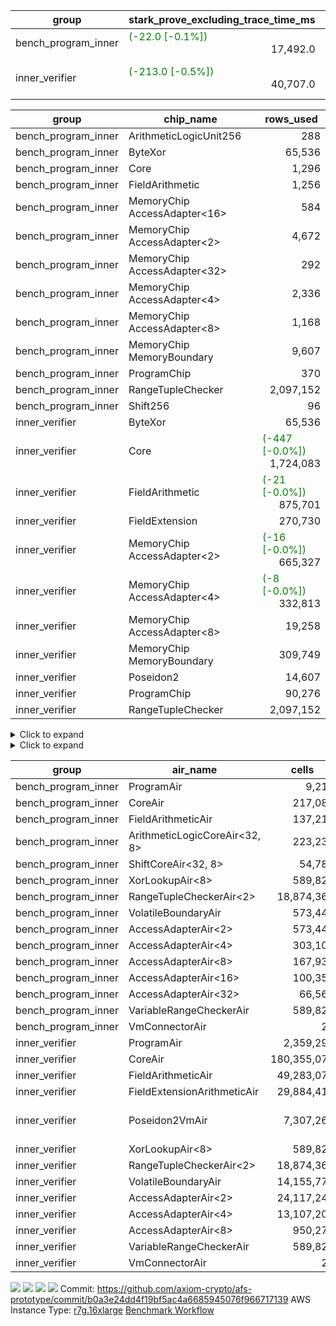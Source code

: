 | group | stark_prove_excluding_trace_time_ms | total_cells | total_cells_used | total_proof_time_ms | trace_gen_time_ms | verify_program_compile_ms |
| --- | --- | --- | --- | --- | --- | --- |
| bench_program_inner | <span style="color: green">(-22.0 [-0.1%])</span> <div style='text-align: right'>17,492.0</div>  | <div style='text-align: right'>22,480,404</div>  | <div style='text-align: right'>2,664,889</div>  | <span style="color: green">(-29.0 [-0.2%])</span> <div style='text-align: right'>17,594.0</div>  | <span style="color: green">(-7.0 [-6.4%])</span> <div style='text-align: right'>102.0</div>  |  |
| inner_verifier | <span style="color: green">(-213.0 [-0.5%])</span> <div style='text-align: right'>40,707.0</div>  | <div style='text-align: right'>341,573,652</div>  | <span style="color: green">(-30,433 [-0.0%])</span> <div style='text-align: right'>178,162,336</div>  | <span style="color: green">(-102.0 [-0.2%])</span> <div style='text-align: right'>53,740.0</div>  | <span style="color: red">(+111.0 [+0.9%])</span> <div style='text-align: right'>13,033.0</div>  | <span style="color: red">(+6.0 [+1.4%])</span> <div style='text-align: right'>427.0</div>  |

| group | chip_name | rows_used |
| --- | --- | --- |
| bench_program_inner | ArithmeticLogicUnit256 | <div style='text-align: right'>288</div>  |
| bench_program_inner | ByteXor | <div style='text-align: right'>65,536</div>  |
| bench_program_inner | Core | <div style='text-align: right'>1,296</div>  |
| bench_program_inner | FieldArithmetic | <div style='text-align: right'>1,256</div>  |
| bench_program_inner | MemoryChip AccessAdapter<16> | <div style='text-align: right'>584</div>  |
| bench_program_inner | MemoryChip AccessAdapter<2> | <div style='text-align: right'>4,672</div>  |
| bench_program_inner | MemoryChip AccessAdapter<32> | <div style='text-align: right'>292</div>  |
| bench_program_inner | MemoryChip AccessAdapter<4> | <div style='text-align: right'>2,336</div>  |
| bench_program_inner | MemoryChip AccessAdapter<8> | <div style='text-align: right'>1,168</div>  |
| bench_program_inner | MemoryChip MemoryBoundary | <div style='text-align: right'>9,607</div>  |
| bench_program_inner | ProgramChip | <div style='text-align: right'>370</div>  |
| bench_program_inner | RangeTupleChecker | <div style='text-align: right'>2,097,152</div>  |
| bench_program_inner | Shift256 | <div style='text-align: right'>96</div>  |
| inner_verifier | ByteXor | <div style='text-align: right'>65,536</div>  |
| inner_verifier | Core | <span style="color: green">(-447 [-0.0%])</span> <div style='text-align: right'>1,724,083</div>  |
| inner_verifier | FieldArithmetic | <span style="color: green">(-21 [-0.0%])</span> <div style='text-align: right'>875,701</div>  |
| inner_verifier | FieldExtension | <div style='text-align: right'>270,730</div>  |
| inner_verifier | MemoryChip AccessAdapter<2> | <span style="color: green">(-16 [-0.0%])</span> <div style='text-align: right'>665,327</div>  |
| inner_verifier | MemoryChip AccessAdapter<4> | <span style="color: green">(-8 [-0.0%])</span> <div style='text-align: right'>332,813</div>  |
| inner_verifier | MemoryChip AccessAdapter<8> | <div style='text-align: right'>19,258</div>  |
| inner_verifier | MemoryChip MemoryBoundary | <div style='text-align: right'>309,749</div>  |
| inner_verifier | Poseidon2 | <div style='text-align: right'>14,607</div>  |
| inner_verifier | ProgramChip | <div style='text-align: right'>90,276</div>  |
| inner_verifier | RangeTupleChecker | <div style='text-align: right'>2,097,152</div>  |

<details>
<summary>Click to expand</summary>

| group | dsl_ir | opcode | frequency |
| --- | --- | --- | --- |
| bench_program_inner |  | JAL | <div style='text-align: right'>1</div>  |
| bench_program_inner |  | STOREW | <div style='text-align: right'>2</div>  |
| bench_program_inner | Add256 | ADD<32,8> | <div style='text-align: right'>64</div>  |
| bench_program_inner | AddVI | ADD | <div style='text-align: right'>448</div>  |
| bench_program_inner | Alloc | ADD | <div style='text-align: right'>388</div>  |
| bench_program_inner | Alloc | LOADW | <div style='text-align: right'>388</div>  |
| bench_program_inner | Alloc | MUL | <div style='text-align: right'>388</div>  |
| bench_program_inner | And256 | AND<32,8> | <div style='text-align: right'>32</div>  |
| bench_program_inner | EqualTo256 | EQ<32,8> | <div style='text-align: right'>32</div>  |
| bench_program_inner | For | ADD | <div style='text-align: right'>32</div>  |
| bench_program_inner | For | BNE | <div style='text-align: right'>33</div>  |
| bench_program_inner | For | JAL | <div style='text-align: right'>1</div>  |
| bench_program_inner | For | STOREW | <div style='text-align: right'>1</div>  |
| bench_program_inner | Halt | TERMINATE | <div style='text-align: right'>1</div>  |
| bench_program_inner | IfEqI | BNE | <div style='text-align: right'>128</div>  |
| bench_program_inner | ImmV | STOREW | <div style='text-align: right'>517</div>  |
| bench_program_inner | LessThanI256 | SLT<32,8> | <div style='text-align: right'>32</div>  |
| bench_program_inner | LessThanU256 | LT<32,8> | <div style='text-align: right'>32</div>  |
| bench_program_inner | LoadV | LOADW | <div style='text-align: right'>96</div>  |
| bench_program_inner | Or256 | OR<32,8> | <div style='text-align: right'>32</div>  |
| bench_program_inner | ShiftLeft256 | SLL<32,8> | <div style='text-align: right'>32</div>  |
| bench_program_inner | ShiftRightArith256 | SRA<32,8> | <div style='text-align: right'>32</div>  |
| bench_program_inner | ShiftRightLogic256 | SRL<32,8> | <div style='text-align: right'>32</div>  |
| bench_program_inner | StoreV | STOREW | <div style='text-align: right'>128</div>  |
| bench_program_inner | Sub256 | SUB<32,8> | <div style='text-align: right'>32</div>  |
| bench_program_inner | Xor256 | XOR<32,8> | <div style='text-align: right'>32</div>  |
| inner_verifier |  | JAL | <div style='text-align: right'>1</div>  |
| inner_verifier |  | STOREW | <div style='text-align: right'>2</div>  |
| inner_verifier | AddE | FE4ADD | <div style='text-align: right'>69,594</div>  |
| inner_verifier | AddEFFI | LOADW | <div style='text-align: right'>147</div>  |
| inner_verifier | AddEFFI | STOREW | <div style='text-align: right'>441</div>  |
| inner_verifier | AddEFI | ADD | <div style='text-align: right'>156</div>  |
| inner_verifier | AddEI | ADD | <div style='text-align: right'>27,428</div>  |
| inner_verifier | AddFI | ADD | <span style="color: green">(-21 [-0.1%])</span> <div style='text-align: right'>22,095</div>  |
| inner_verifier | AddV | ADD | <div style='text-align: right'>8,513</div>  |
| inner_verifier | AddVI | ADD | <div style='text-align: right'>167,923</div>  |
| inner_verifier | Alloc | ADD | <div style='text-align: right'>31,675</div>  |
| inner_verifier | Alloc | LOADW | <div style='text-align: right'>31,675</div>  |
| inner_verifier | Alloc | MUL | <div style='text-align: right'>18,862</div>  |
| inner_verifier | AssertEqE | BNE | <div style='text-align: right'>144</div>  |
| inner_verifier | AssertEqEI | BNE | <div style='text-align: right'>4</div>  |
| inner_verifier | AssertEqF | BNE | <div style='text-align: right'>4,894</div>  |
| inner_verifier | AssertEqV | BNE | <div style='text-align: right'>1,300</div>  |
| inner_verifier | AssertEqVI | BNE | <div style='text-align: right'>181</div>  |
| inner_verifier | CycleTrackerEnd | CT_END | <div style='text-align: right'>38,416</div>  |
| inner_verifier | CycleTrackerStart | CT_START | <div style='text-align: right'>38,416</div>  |
| inner_verifier | DivE | BBE4DIV | <div style='text-align: right'>59,859</div>  |
| inner_verifier | DivEIN | BBE4DIV | <div style='text-align: right'>37</div>  |
| inner_verifier | DivEIN | STOREW | <div style='text-align: right'>148</div>  |
| inner_verifier | DivFIN | DIV | <div style='text-align: right'>89</div>  |
| inner_verifier | For | ADD | <div style='text-align: right'>275,889</div>  |
| inner_verifier | For | BNE | <div style='text-align: right'>299,947</div>  |
| inner_verifier | For | JAL | <div style='text-align: right'>24,058</div>  |
| inner_verifier | For | LOADW | <div style='text-align: right'>1,197</div>  |
| inner_verifier | For | STOREW | <div style='text-align: right'>22,861</div>  |
| inner_verifier | Halt | TERMINATE | <div style='text-align: right'>1</div>  |
| inner_verifier | HintBitsF | HINT_BITS | <div style='text-align: right'>22</div>  |
| inner_verifier | HintInputVec | HINT_INPUT | <div style='text-align: right'>12,813</div>  |
| inner_verifier | IfEq | BNE | <div style='text-align: right'>8,354</div>  |
| inner_verifier | IfEqI | BNE | <div style='text-align: right'>67,123</div>  |
| inner_verifier | IfEqI | JAL | <span style="color: green">(-447 [-3.0%])</span> <div style='text-align: right'>14,538</div>  |
| inner_verifier | IfNe | BEQ | <div style='text-align: right'>9,618</div>  |
| inner_verifier | IfNe | JAL | <div style='text-align: right'>25</div>  |
| inner_verifier | IfNeI | BEQ | <div style='text-align: right'>1,252</div>  |
| inner_verifier | ImmE | STOREW | <div style='text-align: right'>7,216</div>  |
| inner_verifier | ImmF | STOREW | <div style='text-align: right'>18,067</div>  |
| inner_verifier | ImmV | STOREW | <div style='text-align: right'>15,218</div>  |
| inner_verifier | LoadE | LOADW | <div style='text-align: right'>16,736</div>  |
| inner_verifier | LoadE | LOADW2 | <div style='text-align: right'>264,744</div>  |
| inner_verifier | LoadF | LOADW | <div style='text-align: right'>13,948</div>  |
| inner_verifier | LoadF | LOADW2 | <div style='text-align: right'>97,659</div>  |
| inner_verifier | LoadV | LOADW | <div style='text-align: right'>15,189</div>  |
| inner_verifier | LoadV | LOADW2 | <div style='text-align: right'>88,949</div>  |
| inner_verifier | MulE | BBE4MUL | <div style='text-align: right'>135,332</div>  |
| inner_verifier | MulEF | MUL | <div style='text-align: right'>2,060</div>  |
| inner_verifier | MulEFI | MUL | <div style='text-align: right'>536</div>  |
| inner_verifier | MulEI | BBE4MUL | <div style='text-align: right'>1,669</div>  |
| inner_verifier | MulEI | STOREW | <div style='text-align: right'>6,676</div>  |
| inner_verifier | MulF | MUL | <div style='text-align: right'>41,097</div>  |
| inner_verifier | MulFI | MUL | <div style='text-align: right'>15</div>  |
| inner_verifier | MulV | MUL | <div style='text-align: right'>682</div>  |
| inner_verifier | MulVI | MUL | <div style='text-align: right'>11,326</div>  |
| inner_verifier | NegE | MUL | <div style='text-align: right'>140</div>  |
| inner_verifier | Poseidon2CompressBabyBear | COMP_POS2 | <div style='text-align: right'>10,059</div>  |
| inner_verifier | Poseidon2PermuteBabyBear | PERM_POS2 | <div style='text-align: right'>4,548</div>  |
| inner_verifier | StoreE | STOREW | <div style='text-align: right'>12,624</div>  |
| inner_verifier | StoreE | STOREW2 | <div style='text-align: right'>13,860</div>  |
| inner_verifier | StoreF | STOREW | <div style='text-align: right'>15,414</div>  |
| inner_verifier | StoreF | STOREW2 | <div style='text-align: right'>35,176</div>  |
| inner_verifier | StoreHintWord | ADD | <div style='text-align: right'>121,525</div>  |
| inner_verifier | StoreHintWord | SHINTW | <div style='text-align: right'>135,020</div>  |
| inner_verifier | StoreV | STOREW | <div style='text-align: right'>1,702</div>  |
| inner_verifier | StoreV | STOREW2 | <div style='text-align: right'>31,889</div>  |
| inner_verifier | SubE | FE4SUB | <div style='text-align: right'>4,239</div>  |
| inner_verifier | SubEF | LOADW | <div style='text-align: right'>356,418</div>  |
| inner_verifier | SubEF | SUB | <div style='text-align: right'>118,806</div>  |
| inner_verifier | SubEFI | ADD | <div style='text-align: right'>596</div>  |
| inner_verifier | SubEI | ADD | <div style='text-align: right'>296</div>  |
| inner_verifier | SubV | SUB | <div style='text-align: right'>24,165</div>  |
| inner_verifier | SubVI | SUB | <div style='text-align: right'>1,386</div>  |
| inner_verifier | SubVIN | SUB | <div style='text-align: right'>441</div>  |

</details>

<details>
<summary>Click to expand</summary>

| group | air_name | dsl_ir | opcode | cells_used |
| --- | --- | --- | --- | --- |
| bench_program_inner | CoreAir |  | JAL | <div style='text-align: right'>62</div>  |
| bench_program_inner | MemoryBoundary |  | JAL | <div style='text-align: right'>19</div>  |
| bench_program_inner | CoreAir |  | STOREW | <div style='text-align: right'>124</div>  |
| bench_program_inner | MemoryBoundary |  | STOREW | <div style='text-align: right'>38</div>  |
| bench_program_inner | AccessAdapter<16> | Add256 | ADD<32,8> | <div style='text-align: right'>3,300</div>  |
| bench_program_inner | AccessAdapter<2> | Add256 | ADD<32,8> | <div style='text-align: right'>11,616</div>  |
| bench_program_inner | AccessAdapter<32> | Add256 | ADD<32,8> | <div style='text-align: right'>2,706</div>  |
| bench_program_inner | AccessAdapter<4> | Add256 | ADD<32,8> | <div style='text-align: right'>6,864</div>  |
| bench_program_inner | AccessAdapter<8> | Add256 | ADD<32,8> | <div style='text-align: right'>4,488</div>  |
| bench_program_inner | ArithmeticLogicCoreAir<32, 8> | Add256 | ADD<32,8> | <div style='text-align: right'>11,008</div>  |
| bench_program_inner | MemoryBoundary | Add256 | ADD<32,8> | <div style='text-align: right'>38,912</div>  |
| bench_program_inner | FieldArithmeticAir | AddVI | ADD | <div style='text-align: right'>13,888</div>  |
| bench_program_inner | MemoryBoundary | AddVI | ADD | <div style='text-align: right'>38</div>  |
| bench_program_inner | FieldArithmeticAir | Alloc | ADD | <div style='text-align: right'>12,028</div>  |
| bench_program_inner | CoreAir | Alloc | LOADW | <div style='text-align: right'>24,056</div>  |
| bench_program_inner | MemoryBoundary | Alloc | LOADW | <div style='text-align: right'>285</div>  |
| bench_program_inner | FieldArithmeticAir | Alloc | MUL | <div style='text-align: right'>12,028</div>  |
| bench_program_inner | AccessAdapter<16> | And256 | AND<32,8> | <div style='text-align: right'>1,600</div>  |
| bench_program_inner | AccessAdapter<2> | And256 | AND<32,8> | <div style='text-align: right'>5,632</div>  |
| bench_program_inner | AccessAdapter<32> | And256 | AND<32,8> | <div style='text-align: right'>1,312</div>  |
| bench_program_inner | AccessAdapter<4> | And256 | AND<32,8> | <div style='text-align: right'>3,328</div>  |
| bench_program_inner | AccessAdapter<8> | And256 | AND<32,8> | <div style='text-align: right'>2,176</div>  |
| bench_program_inner | ArithmeticLogicCoreAir<32, 8> | And256 | AND<32,8> | <div style='text-align: right'>5,504</div>  |
| bench_program_inner | MemoryBoundary | And256 | AND<32,8> | <div style='text-align: right'>19,456</div>  |
| bench_program_inner | ArithmeticLogicCoreAir<32, 8> | EqualTo256 | EQ<32,8> | <div style='text-align: right'>5,504</div>  |
| bench_program_inner | MemoryBoundary | EqualTo256 | EQ<32,8> | <div style='text-align: right'>608</div>  |
| bench_program_inner | FieldArithmeticAir | For | ADD | <div style='text-align: right'>992</div>  |
| bench_program_inner | CoreAir | For | BNE | <div style='text-align: right'>2,046</div>  |
| bench_program_inner | CoreAir | For | JAL | <div style='text-align: right'>62</div>  |
| bench_program_inner | CoreAir | For | STOREW | <div style='text-align: right'>62</div>  |
| bench_program_inner | MemoryBoundary | For | STOREW | <div style='text-align: right'>19</div>  |
| bench_program_inner | CoreAir | Halt | TERMINATE | <div style='text-align: right'>62</div>  |
| bench_program_inner | CoreAir | IfEqI | BNE | <div style='text-align: right'>7,936</div>  |
| bench_program_inner | CoreAir | ImmV | STOREW | <div style='text-align: right'>32,054</div>  |
| bench_program_inner | MemoryBoundary | ImmV | STOREW | <div style='text-align: right'>2,717</div>  |
| bench_program_inner | ArithmeticLogicCoreAir<32, 8> | LessThanI256 | SLT<32,8> | <div style='text-align: right'>5,504</div>  |
| bench_program_inner | MemoryBoundary | LessThanI256 | SLT<32,8> | <div style='text-align: right'>608</div>  |
| bench_program_inner | ArithmeticLogicCoreAir<32, 8> | LessThanU256 | LT<32,8> | <div style='text-align: right'>5,504</div>  |
| bench_program_inner | MemoryBoundary | LessThanU256 | LT<32,8> | <div style='text-align: right'>608</div>  |
| bench_program_inner | CoreAir | LoadV | LOADW | <div style='text-align: right'>5,952</div>  |
| bench_program_inner | MemoryBoundary | LoadV | LOADW | <div style='text-align: right'>57</div>  |
| bench_program_inner | AccessAdapter<16> | Or256 | OR<32,8> | <div style='text-align: right'>1,600</div>  |
| bench_program_inner | AccessAdapter<2> | Or256 | OR<32,8> | <div style='text-align: right'>5,632</div>  |
| bench_program_inner | AccessAdapter<32> | Or256 | OR<32,8> | <div style='text-align: right'>1,312</div>  |
| bench_program_inner | AccessAdapter<4> | Or256 | OR<32,8> | <div style='text-align: right'>3,328</div>  |
| bench_program_inner | AccessAdapter<8> | Or256 | OR<32,8> | <div style='text-align: right'>2,176</div>  |
| bench_program_inner | ArithmeticLogicCoreAir<32, 8> | Or256 | OR<32,8> | <div style='text-align: right'>5,504</div>  |
| bench_program_inner | MemoryBoundary | Or256 | OR<32,8> | <div style='text-align: right'>19,456</div>  |
| bench_program_inner | AccessAdapter<16> | ShiftLeft256 | SLL<32,8> | <div style='text-align: right'>1,600</div>  |
| bench_program_inner | AccessAdapter<2> | ShiftLeft256 | SLL<32,8> | <div style='text-align: right'>5,632</div>  |
| bench_program_inner | AccessAdapter<32> | ShiftLeft256 | SLL<32,8> | <div style='text-align: right'>1,312</div>  |
| bench_program_inner | AccessAdapter<4> | ShiftLeft256 | SLL<32,8> | <div style='text-align: right'>3,328</div>  |
| bench_program_inner | AccessAdapter<8> | ShiftLeft256 | SLL<32,8> | <div style='text-align: right'>2,176</div>  |
| bench_program_inner | MemoryBoundary | ShiftLeft256 | SLL<32,8> | <div style='text-align: right'>19,456</div>  |
| bench_program_inner | ShiftCoreAir<32, 8> | ShiftLeft256 | SLL<32,8> | <div style='text-align: right'>7,552</div>  |
| bench_program_inner | AccessAdapter<16> | ShiftRightArith256 | SRA<32,8> | <div style='text-align: right'>1,600</div>  |
| bench_program_inner | AccessAdapter<2> | ShiftRightArith256 | SRA<32,8> | <div style='text-align: right'>5,632</div>  |
| bench_program_inner | AccessAdapter<32> | ShiftRightArith256 | SRA<32,8> | <div style='text-align: right'>1,312</div>  |
| bench_program_inner | AccessAdapter<4> | ShiftRightArith256 | SRA<32,8> | <div style='text-align: right'>3,328</div>  |
| bench_program_inner | AccessAdapter<8> | ShiftRightArith256 | SRA<32,8> | <div style='text-align: right'>2,176</div>  |
| bench_program_inner | MemoryBoundary | ShiftRightArith256 | SRA<32,8> | <div style='text-align: right'>19,456</div>  |
| bench_program_inner | ShiftCoreAir<32, 8> | ShiftRightArith256 | SRA<32,8> | <div style='text-align: right'>7,552</div>  |
| bench_program_inner | AccessAdapter<16> | ShiftRightLogic256 | SRL<32,8> | <div style='text-align: right'>1,650</div>  |
| bench_program_inner | AccessAdapter<2> | ShiftRightLogic256 | SRL<32,8> | <div style='text-align: right'>5,808</div>  |
| bench_program_inner | AccessAdapter<32> | ShiftRightLogic256 | SRL<32,8> | <div style='text-align: right'>1,353</div>  |
| bench_program_inner | AccessAdapter<4> | ShiftRightLogic256 | SRL<32,8> | <div style='text-align: right'>3,432</div>  |
| bench_program_inner | AccessAdapter<8> | ShiftRightLogic256 | SRL<32,8> | <div style='text-align: right'>2,244</div>  |
| bench_program_inner | MemoryBoundary | ShiftRightLogic256 | SRL<32,8> | <div style='text-align: right'>19,456</div>  |
| bench_program_inner | ShiftCoreAir<32, 8> | ShiftRightLogic256 | SRL<32,8> | <div style='text-align: right'>7,552</div>  |
| bench_program_inner | CoreAir | StoreV | STOREW | <div style='text-align: right'>7,936</div>  |
| bench_program_inner | MemoryBoundary | StoreV | STOREW | <div style='text-align: right'>2,432</div>  |
| bench_program_inner | AccessAdapter<16> | Sub256 | SUB<32,8> | <div style='text-align: right'>1,650</div>  |
| bench_program_inner | AccessAdapter<2> | Sub256 | SUB<32,8> | <div style='text-align: right'>5,808</div>  |
| bench_program_inner | AccessAdapter<32> | Sub256 | SUB<32,8> | <div style='text-align: right'>1,353</div>  |
| bench_program_inner | AccessAdapter<4> | Sub256 | SUB<32,8> | <div style='text-align: right'>3,432</div>  |
| bench_program_inner | AccessAdapter<8> | Sub256 | SUB<32,8> | <div style='text-align: right'>2,244</div>  |
| bench_program_inner | ArithmeticLogicCoreAir<32, 8> | Sub256 | SUB<32,8> | <div style='text-align: right'>5,504</div>  |
| bench_program_inner | MemoryBoundary | Sub256 | SUB<32,8> | <div style='text-align: right'>19,456</div>  |
| bench_program_inner | AccessAdapter<16> | Xor256 | XOR<32,8> | <div style='text-align: right'>1,600</div>  |
| bench_program_inner | AccessAdapter<2> | Xor256 | XOR<32,8> | <div style='text-align: right'>5,632</div>  |
| bench_program_inner | AccessAdapter<32> | Xor256 | XOR<32,8> | <div style='text-align: right'>1,312</div>  |
| bench_program_inner | AccessAdapter<4> | Xor256 | XOR<32,8> | <div style='text-align: right'>3,328</div>  |
| bench_program_inner | AccessAdapter<8> | Xor256 | XOR<32,8> | <div style='text-align: right'>2,176</div>  |
| bench_program_inner | ArithmeticLogicCoreAir<32, 8> | Xor256 | XOR<32,8> | <div style='text-align: right'>5,504</div>  |
| bench_program_inner | MemoryBoundary | Xor256 | XOR<32,8> | <div style='text-align: right'>19,456</div>  |
| inner_verifier | CoreAir |  | JAL | <div style='text-align: right'>66</div>  |
| inner_verifier | MemoryBoundary |  | JAL | <div style='text-align: right'>19</div>  |
| inner_verifier | CoreAir |  | STOREW | <div style='text-align: right'>132</div>  |
| inner_verifier | MemoryBoundary |  | STOREW | <div style='text-align: right'>38</div>  |
| inner_verifier | AccessAdapter<2> | AddE | FE4ADD | <div style='text-align: right'>216,524</div>  |
| inner_verifier | AccessAdapter<4> | AddE | FE4ADD | <div style='text-align: right'>127,946</div>  |
| inner_verifier | FieldExtensionArithmeticAir | AddE | FE4ADD | <div style='text-align: right'>2,853,354</div>  |
| inner_verifier | MemoryBoundary | AddE | FE4ADD | <div style='text-align: right'>412,984</div>  |
| inner_verifier | AccessAdapter<2> | AddEFFI | LOADW | <div style='text-align: right'>1,111</div>  |
| inner_verifier | AccessAdapter<4> | AddEFFI | LOADW | <div style='text-align: right'>1,313</div>  |
| inner_verifier | CoreAir | AddEFFI | LOADW | <div style='text-align: right'>9,702</div>  |
| inner_verifier | MemoryBoundary | AddEFFI | LOADW | <div style='text-align: right'>418</div>  |
| inner_verifier | AccessAdapter<2> | AddEFFI | STOREW | <div style='text-align: right'>1,111</div>  |
| inner_verifier | CoreAir | AddEFFI | STOREW | <div style='text-align: right'>29,106</div>  |
| inner_verifier | MemoryBoundary | AddEFFI | STOREW | <div style='text-align: right'>1,254</div>  |
| inner_verifier | AccessAdapter<2> | AddEFI | ADD | <div style='text-align: right'>506</div>  |
| inner_verifier | AccessAdapter<4> | AddEFI | ADD | <div style='text-align: right'>299</div>  |
| inner_verifier | FieldArithmeticAir | AddEFI | ADD | <div style='text-align: right'>4,836</div>  |
| inner_verifier | MemoryBoundary | AddEFI | ADD | <div style='text-align: right'>2,280</div>  |
| inner_verifier | AccessAdapter<2> | AddEI | ADD | <span style="color: green">(-88 [-0.1%])</span> <div style='text-align: right'>159,192</div>  |
| inner_verifier | AccessAdapter<4> | AddEI | ADD | <span style="color: green">(-52 [-0.1%])</span> <div style='text-align: right'>94,068</div>  |
| inner_verifier | FieldArithmeticAir | AddEI | ADD | <div style='text-align: right'>850,268</div>  |
| inner_verifier | MemoryBoundary | AddEI | ADD | <div style='text-align: right'>350,208</div>  |
| inner_verifier | FieldArithmeticAir | AddFI | ADD | <span style="color: green">(-651 [-0.1%])</span> <div style='text-align: right'>684,945</div>  |
| inner_verifier | MemoryBoundary | AddFI | ADD | <div style='text-align: right'>437</div>  |
| inner_verifier | FieldArithmeticAir | AddV | ADD | <div style='text-align: right'>263,903</div>  |
| inner_verifier | MemoryBoundary | AddV | ADD | <div style='text-align: right'>38</div>  |
| inner_verifier | FieldArithmeticAir | AddVI | ADD | <div style='text-align: right'>5,205,613</div>  |
| inner_verifier | MemoryBoundary | AddVI | ADD | <div style='text-align: right'>14,953</div>  |
| inner_verifier | FieldArithmeticAir | Alloc | ADD | <div style='text-align: right'>981,925</div>  |
| inner_verifier | CoreAir | Alloc | LOADW | <div style='text-align: right'>2,090,550</div>  |
| inner_verifier | MemoryBoundary | Alloc | LOADW | <div style='text-align: right'>1,653</div>  |
| inner_verifier | AccessAdapter<2> | Alloc | MUL | <div style='text-align: right'>22</div>  |
| inner_verifier | AccessAdapter<4> | Alloc | MUL | <div style='text-align: right'>26</div>  |
| inner_verifier | FieldArithmeticAir | Alloc | MUL | <div style='text-align: right'>584,722</div>  |
| inner_verifier | AccessAdapter<2> | AssertEqE | BNE | <div style='text-align: right'>792</div>  |
| inner_verifier | AccessAdapter<4> | AssertEqE | BNE | <div style='text-align: right'>468</div>  |
| inner_verifier | CoreAir | AssertEqE | BNE | <div style='text-align: right'>9,504</div>  |
| inner_verifier | AccessAdapter<2> | AssertEqEI | BNE | <div style='text-align: right'>22</div>  |
| inner_verifier | AccessAdapter<4> | AssertEqEI | BNE | <div style='text-align: right'>13</div>  |
| inner_verifier | CoreAir | AssertEqEI | BNE | <div style='text-align: right'>264</div>  |
| inner_verifier | CoreAir | AssertEqF | BNE | <div style='text-align: right'>323,004</div>  |
| inner_verifier | CoreAir | AssertEqV | BNE | <div style='text-align: right'>85,800</div>  |
| inner_verifier | CoreAir | AssertEqVI | BNE | <div style='text-align: right'>11,946</div>  |
| inner_verifier | CoreAir | CycleTrackerEnd | CT_END | <div style='text-align: right'>2,535,456</div>  |
| inner_verifier | CoreAir | CycleTrackerStart | CT_START | <div style='text-align: right'>2,535,456</div>  |
| inner_verifier | AccessAdapter<2> | DivE | BBE4DIV | <div style='text-align: right'>2,614,084</div>  |
| inner_verifier | AccessAdapter<4> | DivE | BBE4DIV | <div style='text-align: right'>1,544,686</div>  |
| inner_verifier | FieldExtensionArithmeticAir | DivE | BBE4DIV | <div style='text-align: right'>2,454,219</div>  |
| inner_verifier | AccessAdapter<2> | DivEIN | BBE4DIV | <div style='text-align: right'>1,496</div>  |
| inner_verifier | AccessAdapter<4> | DivEIN | BBE4DIV | <div style='text-align: right'>884</div>  |
| inner_verifier | FieldExtensionArithmeticAir | DivEIN | BBE4DIV | <div style='text-align: right'>1,517</div>  |
| inner_verifier | MemoryBoundary | DivEIN | BBE4DIV | <div style='text-align: right'>456</div>  |
| inner_verifier | AccessAdapter<2> | DivEIN | STOREW | <div style='text-align: right'>528</div>  |
| inner_verifier | AccessAdapter<4> | DivEIN | STOREW | <div style='text-align: right'>143</div>  |
| inner_verifier | CoreAir | DivEIN | STOREW | <div style='text-align: right'>9,768</div>  |
| inner_verifier | FieldArithmeticAir | DivFIN | DIV | <div style='text-align: right'>2,759</div>  |
| inner_verifier | FieldArithmeticAir | For | ADD | <div style='text-align: right'>8,552,559</div>  |
| inner_verifier | CoreAir | For | BNE | <div style='text-align: right'>19,796,502</div>  |
| inner_verifier | AccessAdapter<2> | For | JAL | <div style='text-align: right'>528</div>  |
| inner_verifier | AccessAdapter<4> | For | JAL | <div style='text-align: right'>624</div>  |
| inner_verifier | CoreAir | For | JAL | <div style='text-align: right'>1,587,828</div>  |
| inner_verifier | CoreAir | For | LOADW | <div style='text-align: right'>79,002</div>  |
| inner_verifier | MemoryBoundary | For | LOADW | <div style='text-align: right'>399</div>  |
| inner_verifier | CoreAir | For | STOREW | <div style='text-align: right'>1,508,826</div>  |
| inner_verifier | MemoryBoundary | For | STOREW | <div style='text-align: right'>1,045</div>  |
| inner_verifier | CoreAir | Halt | TERMINATE | <div style='text-align: right'>66</div>  |
| inner_verifier | CoreAir | HintBitsF | HINT_BITS | <div style='text-align: right'>1,452</div>  |
| inner_verifier | CoreAir | HintInputVec | HINT_INPUT | <div style='text-align: right'>845,658</div>  |
| inner_verifier | CoreAir | IfEq | BNE | <div style='text-align: right'>551,364</div>  |
| inner_verifier | CoreAir | IfEqI | BNE | <div style='text-align: right'>4,430,118</div>  |
| inner_verifier | CoreAir | IfEqI | JAL | <span style="color: green">(-29,502 [-3.0%])</span> <div style='text-align: right'>959,508</div>  |
| inner_verifier | CoreAir | IfNe | BEQ | <div style='text-align: right'>634,788</div>  |
| inner_verifier | CoreAir | IfNe | JAL | <div style='text-align: right'>1,650</div>  |
| inner_verifier | CoreAir | IfNeI | BEQ | <div style='text-align: right'>82,632</div>  |
| inner_verifier | AccessAdapter<2> | ImmE | STOREW | <div style='text-align: right'>3,366</div>  |
| inner_verifier | AccessAdapter<4> | ImmE | STOREW | <div style='text-align: right'>1,989</div>  |
| inner_verifier | CoreAir | ImmE | STOREW | <div style='text-align: right'>476,256</div>  |
| inner_verifier | MemoryBoundary | ImmE | STOREW | <div style='text-align: right'>116,280</div>  |
| inner_verifier | CoreAir | ImmF | STOREW | <div style='text-align: right'>1,192,422</div>  |
| inner_verifier | MemoryBoundary | ImmF | STOREW | <div style='text-align: right'>2,337</div>  |
| inner_verifier | CoreAir | ImmV | STOREW | <div style='text-align: right'>1,004,388</div>  |
| inner_verifier | MemoryBoundary | ImmV | STOREW | <div style='text-align: right'>15,048</div>  |
| inner_verifier | AccessAdapter<2> | LoadE | LOADW | <div style='text-align: right'>66,330</div>  |
| inner_verifier | AccessAdapter<4> | LoadE | LOADW | <div style='text-align: right'>39,195</div>  |
| inner_verifier | CoreAir | LoadE | LOADW | <div style='text-align: right'>1,104,576</div>  |
| inner_verifier | MemoryBoundary | LoadE | LOADW | <div style='text-align: right'>8,816</div>  |
| inner_verifier | AccessAdapter<2> | LoadE | LOADW2 | <div style='text-align: right'>29,634</div>  |
| inner_verifier | AccessAdapter<4> | LoadE | LOADW2 | <div style='text-align: right'>17,511</div>  |
| inner_verifier | CoreAir | LoadE | LOADW2 | <div style='text-align: right'>17,473,104</div>  |
| inner_verifier | MemoryBoundary | LoadE | LOADW2 | <div style='text-align: right'>76</div>  |
| inner_verifier | AccessAdapter<2> | LoadF | LOADW | <div style='text-align: right'>26,796</div>  |
| inner_verifier | AccessAdapter<4> | LoadF | LOADW | <div style='text-align: right'>15,834</div>  |
| inner_verifier | AccessAdapter<8> | LoadF | LOADW | <div style='text-align: right'>10,353</div>  |
| inner_verifier | CoreAir | LoadF | LOADW | <div style='text-align: right'>920,568</div>  |
| inner_verifier | MemoryBoundary | LoadF | LOADW | <div style='text-align: right'>475</div>  |
| inner_verifier | AccessAdapter<2> | LoadF | LOADW2 | <div style='text-align: right'>693</div>  |
| inner_verifier | AccessAdapter<4> | LoadF | LOADW2 | <div style='text-align: right'>416</div>  |
| inner_verifier | AccessAdapter<8> | LoadF | LOADW2 | <div style='text-align: right'>459</div>  |
| inner_verifier | CoreAir | LoadF | LOADW2 | <div style='text-align: right'>6,445,494</div>  |
| inner_verifier | MemoryBoundary | LoadF | LOADW2 | <div style='text-align: right'>551</div>  |
| inner_verifier | CoreAir | LoadV | LOADW | <div style='text-align: right'>1,002,474</div>  |
| inner_verifier | MemoryBoundary | LoadV | LOADW | <div style='text-align: right'>13,813</div>  |
| inner_verifier | CoreAir | LoadV | LOADW2 | <div style='text-align: right'>5,870,634</div>  |
| inner_verifier | MemoryBoundary | LoadV | LOADW2 | <div style='text-align: right'>1,615</div>  |
| inner_verifier | AccessAdapter<2> | MulE | BBE4MUL | <span style="color: green">(-88 [-0.0%])</span> <div style='text-align: right'>427,350</div>  |
| inner_verifier | AccessAdapter<4> | MulE | BBE4MUL | <span style="color: green">(-52 [-0.0%])</span> <div style='text-align: right'>252,525</div>  |
| inner_verifier | FieldExtensionArithmeticAir | MulE | BBE4MUL | <div style='text-align: right'>5,548,612</div>  |
| inner_verifier | MemoryBoundary | MulE | BBE4MUL | <div style='text-align: right'>824,752</div>  |
| inner_verifier | AccessAdapter<2> | MulEF | MUL | <div style='text-align: right'>10,340</div>  |
| inner_verifier | AccessAdapter<4> | MulEF | MUL | <div style='text-align: right'>6,110</div>  |
| inner_verifier | FieldArithmeticAir | MulEF | MUL | <div style='text-align: right'>63,860</div>  |
| inner_verifier | MemoryBoundary | MulEF | MUL | <div style='text-align: right'>912</div>  |
| inner_verifier | AccessAdapter<2> | MulEFI | MUL | <div style='text-align: right'>2,068</div>  |
| inner_verifier | AccessAdapter<4> | MulEFI | MUL | <div style='text-align: right'>1,222</div>  |
| inner_verifier | FieldArithmeticAir | MulEFI | MUL | <div style='text-align: right'>16,616</div>  |
| inner_verifier | MemoryBoundary | MulEFI | MUL | <div style='text-align: right'>7,676</div>  |
| inner_verifier | AccessAdapter<2> | MulEI | BBE4MUL | <div style='text-align: right'>82,368</div>  |
| inner_verifier | AccessAdapter<4> | MulEI | BBE4MUL | <div style='text-align: right'>48,672</div>  |
| inner_verifier | FieldExtensionArithmeticAir | MulEI | BBE4MUL | <div style='text-align: right'>68,429</div>  |
| inner_verifier | MemoryBoundary | MulEI | BBE4MUL | <div style='text-align: right'>18,088</div>  |
| inner_verifier | AccessAdapter<2> | MulEI | STOREW | <div style='text-align: right'>36,432</div>  |
| inner_verifier | AccessAdapter<4> | MulEI | STOREW | <div style='text-align: right'>21,372</div>  |
| inner_verifier | CoreAir | MulEI | STOREW | <div style='text-align: right'>440,616</div>  |
| inner_verifier | MemoryBoundary | MulEI | STOREW | <div style='text-align: right'>57</div>  |
| inner_verifier | FieldArithmeticAir | MulF | MUL | <div style='text-align: right'>1,274,007</div>  |
| inner_verifier | MemoryBoundary | MulF | MUL | <div style='text-align: right'>19</div>  |
| inner_verifier | FieldArithmeticAir | MulFI | MUL | <div style='text-align: right'>465</div>  |
| inner_verifier | MemoryBoundary | MulFI | MUL | <div style='text-align: right'>19</div>  |
| inner_verifier | FieldArithmeticAir | MulV | MUL | <div style='text-align: right'>21,142</div>  |
| inner_verifier | MemoryBoundary | MulV | MUL | <div style='text-align: right'>12,901</div>  |
| inner_verifier | FieldArithmeticAir | MulVI | MUL | <div style='text-align: right'>351,106</div>  |
| inner_verifier | MemoryBoundary | MulVI | MUL | <div style='text-align: right'>133</div>  |
| inner_verifier | AccessAdapter<2> | NegE | MUL | <div style='text-align: right'>836</div>  |
| inner_verifier | AccessAdapter<4> | NegE | MUL | <div style='text-align: right'>494</div>  |
| inner_verifier | FieldArithmeticAir | NegE | MUL | <div style='text-align: right'>4,340</div>  |
| inner_verifier | MemoryBoundary | NegE | MUL | <div style='text-align: right'>1,596</div>  |
| inner_verifier | AccessAdapter<2> | Poseidon2CompressBabyBear | COMP_POS2 | <div style='text-align: right'>417,648</div>  |
| inner_verifier | AccessAdapter<4> | Poseidon2CompressBabyBear | COMP_POS2 | <div style='text-align: right'>246,792</div>  |
| inner_verifier | AccessAdapter<8> | Poseidon2CompressBabyBear | COMP_POS2 | <div style='text-align: right'>161,364</div>  |
| inner_verifier | Poseidon2VmAir<BabyBear> | Poseidon2CompressBabyBear | COMP_POS2 | <div style='text-align: right'>4,204,662</div>  |
| inner_verifier | AccessAdapter<2> | Poseidon2PermuteBabyBear | PERM_POS2 | <div style='text-align: right'>248,721</div>  |
| inner_verifier | AccessAdapter<4> | Poseidon2PermuteBabyBear | PERM_POS2 | <div style='text-align: right'>147,940</div>  |
| inner_verifier | AccessAdapter<8> | Poseidon2PermuteBabyBear | PERM_POS2 | <div style='text-align: right'>97,835</div>  |
| inner_verifier | Poseidon2VmAir<BabyBear> | Poseidon2PermuteBabyBear | PERM_POS2 | <div style='text-align: right'>1,901,064</div>  |
| inner_verifier | AccessAdapter<2> | StoreE | STOREW | <div style='text-align: right'>9,746</div>  |
| inner_verifier | AccessAdapter<4> | StoreE | STOREW | <div style='text-align: right'>5,759</div>  |
| inner_verifier | CoreAir | StoreE | STOREW | <div style='text-align: right'>833,184</div>  |
| inner_verifier | MemoryBoundary | StoreE | STOREW | <div style='text-align: right'>239,856</div>  |
| inner_verifier | AccessAdapter<2> | StoreE | STOREW2 | <div style='text-align: right'>56,364</div>  |
| inner_verifier | AccessAdapter<4> | StoreE | STOREW2 | <div style='text-align: right'>33,306</div>  |
| inner_verifier | CoreAir | StoreE | STOREW2 | <div style='text-align: right'>914,760</div>  |
| inner_verifier | MemoryBoundary | StoreE | STOREW2 | <div style='text-align: right'>35,112</div>  |
| inner_verifier | CoreAir | StoreF | STOREW | <div style='text-align: right'>1,017,324</div>  |
| inner_verifier | MemoryBoundary | StoreF | STOREW | <div style='text-align: right'>292,866</div>  |
| inner_verifier | AccessAdapter<2> | StoreF | STOREW2 | <div style='text-align: right'>144,485</div>  |
| inner_verifier | AccessAdapter<4> | StoreF | STOREW2 | <div style='text-align: right'>86,346</div>  |
| inner_verifier | AccessAdapter<8> | StoreF | STOREW2 | <div style='text-align: right'>57,375</div>  |
| inner_verifier | CoreAir | StoreF | STOREW2 | <div style='text-align: right'>2,321,616</div>  |
| inner_verifier | MemoryBoundary | StoreF | STOREW2 | <div style='text-align: right'>72,200</div>  |
| inner_verifier | FieldArithmeticAir | StoreHintWord | ADD | <div style='text-align: right'>3,767,275</div>  |
| inner_verifier | CoreAir | StoreHintWord | SHINTW | <div style='text-align: right'>8,911,320</div>  |
| inner_verifier | MemoryBoundary | StoreHintWord | SHINTW | <div style='text-align: right'>2,565,380</div>  |
| inner_verifier | CoreAir | StoreV | STOREW | <div style='text-align: right'>112,332</div>  |
| inner_verifier | MemoryBoundary | StoreV | STOREW | <div style='text-align: right'>32,338</div>  |
| inner_verifier | CoreAir | StoreV | STOREW2 | <div style='text-align: right'>2,104,674</div>  |
| inner_verifier | MemoryBoundary | StoreV | STOREW2 | <div style='text-align: right'>603,212</div>  |
| inner_verifier | AccessAdapter<2> | SubE | FE4SUB | <div style='text-align: right'>142,692</div>  |
| inner_verifier | AccessAdapter<4> | SubE | FE4SUB | <div style='text-align: right'>84,318</div>  |
| inner_verifier | FieldExtensionArithmeticAir | SubE | FE4SUB | <div style='text-align: right'>173,799</div>  |
| inner_verifier | MemoryBoundary | SubE | FE4SUB | <div style='text-align: right'>209,000</div>  |
| inner_verifier | AccessAdapter<2> | SubEF | LOADW | <div style='text-align: right'>1,306,866</div>  |
| inner_verifier | CoreAir | SubEF | LOADW | <div style='text-align: right'>23,523,588</div>  |
| inner_verifier | AccessAdapter<2> | SubEF | SUB | <div style='text-align: right'>1,306,866</div>  |
| inner_verifier | AccessAdapter<4> | SubEF | SUB | <div style='text-align: right'>1,544,478</div>  |
| inner_verifier | FieldArithmeticAir | SubEF | SUB | <div style='text-align: right'>3,682,986</div>  |
| inner_verifier | AccessAdapter<2> | SubEFI | ADD | <div style='text-align: right'>572</div>  |
| inner_verifier | AccessAdapter<4> | SubEFI | ADD | <div style='text-align: right'>338</div>  |
| inner_verifier | FieldArithmeticAir | SubEFI | ADD | <div style='text-align: right'>18,476</div>  |
| inner_verifier | MemoryBoundary | SubEFI | ADD | <div style='text-align: right'>9,576</div>  |
| inner_verifier | AccessAdapter<2> | SubEI | ADD | <div style='text-align: right'>2,508</div>  |
| inner_verifier | AccessAdapter<4> | SubEI | ADD | <div style='text-align: right'>1,482</div>  |
| inner_verifier | FieldArithmeticAir | SubEI | ADD | <div style='text-align: right'>9,176</div>  |
| inner_verifier | MemoryBoundary | SubEI | ADD | <div style='text-align: right'>912</div>  |
| inner_verifier | FieldArithmeticAir | SubV | SUB | <div style='text-align: right'>749,115</div>  |
| inner_verifier | MemoryBoundary | SubV | SUB | <div style='text-align: right'>76</div>  |
| inner_verifier | FieldArithmeticAir | SubVI | SUB | <div style='text-align: right'>42,966</div>  |
| inner_verifier | MemoryBoundary | SubVI | SUB | <div style='text-align: right'>13,357</div>  |
| inner_verifier | FieldArithmeticAir | SubVIN | SUB | <div style='text-align: right'>13,671</div>  |

</details>

| group | air_name | cells | constraints | interactions | main_cols | perm_cols | prep_cols | quotient_deg | rows |
| --- | --- | --- | --- | --- | --- | --- | --- | --- | --- |
| bench_program_inner | ProgramAir | <div style='text-align: right'>9,216</div>  | <div style='text-align: right'>4</div>  | <div style='text-align: right'>1</div>  | <div style='text-align: right'>10</div>  | <div style='text-align: right'>8</div>  |  | <div style='text-align: right'>1</div>  | <div style='text-align: right'>512</div>  |
| bench_program_inner | CoreAir | <div style='text-align: right'>217,088</div>  | <div style='text-align: right'>115</div>  | <div style='text-align: right'>19</div>  | <div style='text-align: right'>62</div>  | <div style='text-align: right'>44</div>  |  | <div style='text-align: right'>2</div>  | <div style='text-align: right'>2,048</div>  |
| bench_program_inner | FieldArithmeticAir | <div style='text-align: right'>137,216</div>  | <div style='text-align: right'>28</div>  | <div style='text-align: right'>15</div>  | <div style='text-align: right'>31</div>  | <div style='text-align: right'>36</div>  |  | <div style='text-align: right'>2</div>  | <div style='text-align: right'>2,048</div>  |
| bench_program_inner | ArithmeticLogicCoreAir<32, 8> | <div style='text-align: right'>223,232</div>  | <div style='text-align: right'>187</div>  | <div style='text-align: right'>65</div>  | <div style='text-align: right'>172</div>  | <div style='text-align: right'>264</div>  |  | <div style='text-align: right'>2</div>  | <div style='text-align: right'>512</div>  |
| bench_program_inner | ShiftCoreAir<32, 8> | <div style='text-align: right'>54,784</div>  | <div style='text-align: right'>3,193</div>  | <div style='text-align: right'>93</div>  | <div style='text-align: right'>236</div>  | <div style='text-align: right'>192</div>  |  | <div style='text-align: right'>2</div>  | <div style='text-align: right'>128</div>  |
| bench_program_inner | XorLookupAir<8> | <div style='text-align: right'>589,824</div>  | <div style='text-align: right'>4</div>  | <div style='text-align: right'>1</div>  | <div style='text-align: right'>1</div>  | <div style='text-align: right'>8</div>  | <div style='text-align: right'>3</div>  | <div style='text-align: right'>1</div>  | <div style='text-align: right'>65,536</div>  |
| bench_program_inner | RangeTupleCheckerAir<2> | <div style='text-align: right'>18,874,368</div>  | <div style='text-align: right'>4</div>  | <div style='text-align: right'>1</div>  | <div style='text-align: right'>1</div>  | <div style='text-align: right'>8</div>  | <div style='text-align: right'>2</div>  | <div style='text-align: right'>1</div>  | <div style='text-align: right'>2,097,152</div>  |
| bench_program_inner | VolatileBoundaryAir | <div style='text-align: right'>573,440</div>  | <div style='text-align: right'>21</div>  | <div style='text-align: right'>6</div>  | <div style='text-align: right'>19</div>  | <div style='text-align: right'>16</div>  |  | <div style='text-align: right'>2</div>  | <div style='text-align: right'>16,384</div>  |
| bench_program_inner | AccessAdapterAir<2> | <div style='text-align: right'>573,440</div>  | <div style='text-align: right'>14</div>  | <div style='text-align: right'>5</div>  | <div style='text-align: right'>11</div>  | <div style='text-align: right'>24</div>  |  | <div style='text-align: right'>2</div>  | <div style='text-align: right'>16,384</div>  |
| bench_program_inner | AccessAdapterAir<4> | <div style='text-align: right'>303,104</div>  | <div style='text-align: right'>14</div>  | <div style='text-align: right'>5</div>  | <div style='text-align: right'>13</div>  | <div style='text-align: right'>24</div>  |  | <div style='text-align: right'>2</div>  | <div style='text-align: right'>8,192</div>  |
| bench_program_inner | AccessAdapterAir<8> | <div style='text-align: right'>167,936</div>  | <div style='text-align: right'>14</div>  | <div style='text-align: right'>5</div>  | <div style='text-align: right'>17</div>  | <div style='text-align: right'>24</div>  |  | <div style='text-align: right'>2</div>  | <div style='text-align: right'>4,096</div>  |
| bench_program_inner | AccessAdapterAir<16> | <div style='text-align: right'>100,352</div>  | <div style='text-align: right'>14</div>  | <div style='text-align: right'>5</div>  | <div style='text-align: right'>25</div>  | <div style='text-align: right'>24</div>  |  | <div style='text-align: right'>2</div>  | <div style='text-align: right'>2,048</div>  |
| bench_program_inner | AccessAdapterAir<32> | <div style='text-align: right'>66,560</div>  | <div style='text-align: right'>14</div>  | <div style='text-align: right'>5</div>  | <div style='text-align: right'>41</div>  | <div style='text-align: right'>24</div>  |  | <div style='text-align: right'>2</div>  | <div style='text-align: right'>1,024</div>  |
| bench_program_inner | VariableRangeCheckerAir | <div style='text-align: right'>589,824</div>  | <div style='text-align: right'>4</div>  | <div style='text-align: right'>1</div>  | <div style='text-align: right'>1</div>  | <div style='text-align: right'>8</div>  | <div style='text-align: right'>2</div>  | <div style='text-align: right'>1</div>  | <div style='text-align: right'>65,536</div>  |
| bench_program_inner | VmConnectorAir | <div style='text-align: right'>20</div>  | <div style='text-align: right'>4</div>  | <div style='text-align: right'>2</div>  | <div style='text-align: right'>2</div>  | <div style='text-align: right'>8</div>  | <div style='text-align: right'>1</div>  | <div style='text-align: right'>2</div>  | <div style='text-align: right'>2</div>  |
| inner_verifier | ProgramAir | <div style='text-align: right'>2,359,296</div>  | <div style='text-align: right'>4</div>  | <div style='text-align: right'>1</div>  | <div style='text-align: right'>10</div>  | <div style='text-align: right'>8</div>  |  | <div style='text-align: right'>1</div>  | <div style='text-align: right'>131,072</div>  |
| inner_verifier | CoreAir | <div style='text-align: right'>180,355,072</div>  | <div style='text-align: right'>113</div>  | <div style='text-align: right'>19</div>  | <div style='text-align: right'>66</div>  | <div style='text-align: right'>20</div>  |  | <div style='text-align: right'>8</div>  | <div style='text-align: right'>2,097,152</div>  |
| inner_verifier | FieldArithmeticAir | <div style='text-align: right'>49,283,072</div>  | <div style='text-align: right'>23</div>  | <div style='text-align: right'>15</div>  | <div style='text-align: right'>31</div>  | <div style='text-align: right'>16</div>  |  | <div style='text-align: right'>8</div>  | <div style='text-align: right'>1,048,576</div>  |
| inner_verifier | FieldExtensionArithmeticAir | <div style='text-align: right'>29,884,416</div>  | <div style='text-align: right'>23</div>  | <div style='text-align: right'>15</div>  | <div style='text-align: right'>41</div>  | <div style='text-align: right'>16</div>  |  | <div style='text-align: right'>8</div>  | <div style='text-align: right'>524,288</div>  |
| inner_verifier | Poseidon2VmAir<BabyBear> | <div style='text-align: right'>7,307,264</div>  | <span style="color: red">(+1 [+0.3%])</span> <div style='text-align: right'>374</div>  | <div style='text-align: right'>32</div>  | <div style='text-align: right'>418</div>  | <div style='text-align: right'>28</div>  |  | <div style='text-align: right'>8</div>  | <div style='text-align: right'>16,384</div>  |
| inner_verifier | XorLookupAir<8> | <div style='text-align: right'>589,824</div>  | <div style='text-align: right'>4</div>  | <div style='text-align: right'>1</div>  | <div style='text-align: right'>1</div>  | <div style='text-align: right'>8</div>  | <div style='text-align: right'>3</div>  | <div style='text-align: right'>1</div>  | <div style='text-align: right'>65,536</div>  |
| inner_verifier | RangeTupleCheckerAir<2> | <div style='text-align: right'>18,874,368</div>  | <div style='text-align: right'>4</div>  | <div style='text-align: right'>1</div>  | <div style='text-align: right'>1</div>  | <div style='text-align: right'>8</div>  | <div style='text-align: right'>2</div>  | <div style='text-align: right'>1</div>  | <div style='text-align: right'>2,097,152</div>  |
| inner_verifier | VolatileBoundaryAir | <div style='text-align: right'>14,155,776</div>  | <div style='text-align: right'>19</div>  | <div style='text-align: right'>6</div>  | <div style='text-align: right'>19</div>  | <div style='text-align: right'>8</div>  |  | <div style='text-align: right'>8</div>  | <div style='text-align: right'>524,288</div>  |
| inner_verifier | AccessAdapterAir<2> | <div style='text-align: right'>24,117,248</div>  | <div style='text-align: right'>11</div>  | <div style='text-align: right'>5</div>  | <div style='text-align: right'>11</div>  | <div style='text-align: right'>12</div>  |  | <div style='text-align: right'>4</div>  | <div style='text-align: right'>1,048,576</div>  |
| inner_verifier | AccessAdapterAir<4> | <div style='text-align: right'>13,107,200</div>  | <div style='text-align: right'>11</div>  | <div style='text-align: right'>5</div>  | <div style='text-align: right'>13</div>  | <div style='text-align: right'>12</div>  |  | <div style='text-align: right'>4</div>  | <div style='text-align: right'>524,288</div>  |
| inner_verifier | AccessAdapterAir<8> | <div style='text-align: right'>950,272</div>  | <div style='text-align: right'>11</div>  | <div style='text-align: right'>5</div>  | <div style='text-align: right'>17</div>  | <div style='text-align: right'>12</div>  |  | <div style='text-align: right'>4</div>  | <div style='text-align: right'>32,768</div>  |
| inner_verifier | VariableRangeCheckerAir | <div style='text-align: right'>589,824</div>  | <div style='text-align: right'>4</div>  | <div style='text-align: right'>1</div>  | <div style='text-align: right'>1</div>  | <div style='text-align: right'>8</div>  | <div style='text-align: right'>2</div>  | <div style='text-align: right'>1</div>  | <div style='text-align: right'>65,536</div>  |
| inner_verifier | VmConnectorAir | <div style='text-align: right'>20</div>  | <div style='text-align: right'>4</div>  | <div style='text-align: right'>2</div>  | <div style='text-align: right'>2</div>  | <div style='text-align: right'>8</div>  | <div style='text-align: right'>1</div>  | <div style='text-align: right'>2</div>  | <div style='text-align: right'>2</div>  |



[![](https://axiom-public-data-staging-us-east-1.s3.us-east-1.amazonaws.com/benchmark/github/flamegraphs/b0a3e24dd4f19bf5ac4a6685945076f966717139/alu256_e2e.dsl_ir.opcode.air_name.cells_used.reverse.svg)](https://axiom-public-data-staging-us-east-1.s3.us-east-1.amazonaws.com/benchmark/github/flamegraphs/b0a3e24dd4f19bf5ac4a6685945076f966717139/alu256_e2e.dsl_ir.opcode.air_name.cells_used.reverse.svg)
[![](https://axiom-public-data-staging-us-east-1.s3.us-east-1.amazonaws.com/benchmark/github/flamegraphs/b0a3e24dd4f19bf5ac4a6685945076f966717139/alu256_e2e.dsl_ir.opcode.air_name.cells_used.svg)](https://axiom-public-data-staging-us-east-1.s3.us-east-1.amazonaws.com/benchmark/github/flamegraphs/b0a3e24dd4f19bf5ac4a6685945076f966717139/alu256_e2e.dsl_ir.opcode.air_name.cells_used.svg)
[![](https://axiom-public-data-staging-us-east-1.s3.us-east-1.amazonaws.com/benchmark/github/flamegraphs/b0a3e24dd4f19bf5ac4a6685945076f966717139/alu256_e2e.dsl_ir.opcode.frequency.reverse.svg)](https://axiom-public-data-staging-us-east-1.s3.us-east-1.amazonaws.com/benchmark/github/flamegraphs/b0a3e24dd4f19bf5ac4a6685945076f966717139/alu256_e2e.dsl_ir.opcode.frequency.reverse.svg)
[![](https://axiom-public-data-staging-us-east-1.s3.us-east-1.amazonaws.com/benchmark/github/flamegraphs/b0a3e24dd4f19bf5ac4a6685945076f966717139/alu256_e2e.dsl_ir.opcode.frequency.svg)](https://axiom-public-data-staging-us-east-1.s3.us-east-1.amazonaws.com/benchmark/github/flamegraphs/b0a3e24dd4f19bf5ac4a6685945076f966717139/alu256_e2e.dsl_ir.opcode.frequency.svg)
Commit: https://github.com/axiom-crypto/afs-prototype/commit/b0a3e24dd4f19bf5ac4a6685945076f966717139
AWS Instance Type: [r7g.16xlarge](https://instances.vantage.sh/aws/ec2/r7g.16xlarge)
[Benchmark Workflow](https://github.com/axiom-crypto/afs-prototype/actions/runs/11344570300)
